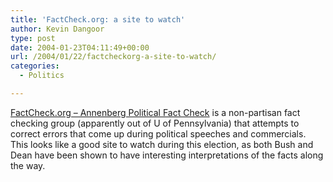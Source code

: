 ```yaml
---
title: 'FactCheck.org: a site to watch'
author: Kevin Dangoor
type: post
date: 2004-01-23T04:11:49+00:00
url: /2004/01/22/factcheckorg-a-site-to-watch/
categories:
  - Politics

---
```

[FactCheck.org &#8211; Annenberg Political Fact Check][1] is a non-partisan fact checking group (apparently out of U of Pennsylvania) that attempts to correct errors that come up during political speeches and commercials. This looks like a good site to watch during this election, as both Bush and Dean have been shown to have interesting interpretations of the facts along the way.

 [1]: http://www.factcheck.org/ "FactCheck.org - Annenberg Political Fact Check"